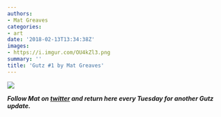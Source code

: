 ```yaml
---
authors:
- Mat Greaves
categories:
- art
date: '2018-02-13T13:34:38Z'
images:
- https://i.imgur.com/OU4kZl3.png
summary: ''
title: 'Gutz #1 by Mat Greaves'
---
```

![](https://i.imgur.com/OU4kZl3.png "")

**_Follow Mat on [twitter](https://twitter.com/matgreaves "") and return here every Tuesday for another Gutz update._**